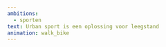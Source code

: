 ```yaml
---
ambitions:
  - sporten
text: Urban sport is een oplossing voor leegstand
animation: walk_bike
---
```

